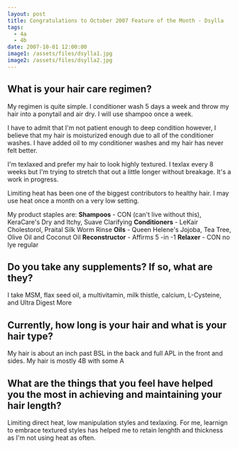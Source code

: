 ```yaml
---
layout: post
title: Congratulations to October 2007 Feature of the Month - Dsylla
tags:
  - 4a
  - 4b
date: 2007-10-01 12:00:00
image1: /assets/files/dsylla1.jpg
image2: /assets/files/dsylla2.jpg
---
```

## What is your hair care regimen?

My regimen is quite simple. I conditioner wash 5 days a week and throw my hair into a ponytail and air dry. I will use shampoo once a week.

I have to admit that I'm not patient enough to deep condition however, I believe that my hair is moisturized enough due to all of the conditioner washes. I have added oil to my conditioner washes and my hair has never felt better.

I'm texlaxed and prefer my hair to look highly textured. I texlax every 8 weeks but I'm trying to stretch that out a little longer without breakage. It's a work in progress.

Limiting heat has been one of the biggest contributors to healthy hair. I may use heat once a month on a very low setting.

My product staples are:
**Shampoos** - CON (can't live without this), KeraCare's Dry and Itchy, Suave Clarifying
**Conditioners** - LeKair Cholestorol, Praital Silk Worm Rinse
**Oils** - Queen Helene's Jojoba, Tea Tree, Olive Oil and Coconut Oil
**Reconstructor** - Affirms 5 -in -1
**Relaxer** - CON no lye regular

## Do you take any supplements? If so, what are they?

I take MSM, flax seed oil, a multivitamin, milk thistle, calcium, L-Cysteine, and Ultra Digest More

## Currently, how long is your hair and what is your hair type?

My hair is about an inch past BSL in the back and full APL in the front and sides. My hair is mostly 4B with some A

## What are the things that you feel have helped you the most in achieving and maintaining your hair length?

Limiting direct heat, low manipulation styles and texlaxing. For me, learnign to embrace textured styles has helped me to retain lenghth and thickness as I'm not using heat as often.
